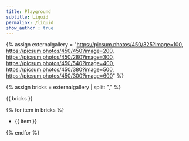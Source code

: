 ```yaml
---
title: Playground
subtitle: Liquid 
permalink: /liquid
show_author : true
---
```


{% assign externalgallery =   "https://picsum.photos/450/325?image=100,
                                 https://picsum.photos/450/450?image=200,
                                 https://picsum.photos/450/280?image=300,
                                 https://picsum.photos/450/540?image=400,
                                 https://picsum.photos/450/380?image=500,
                                 https://picsum.photos/450/300?image=600" %}
                                 
{% assign bricks = externalgallery | split: "," %}

{{ bricks }}

{% for item in bricks %}
- {{ item }}

{% endfor %}

